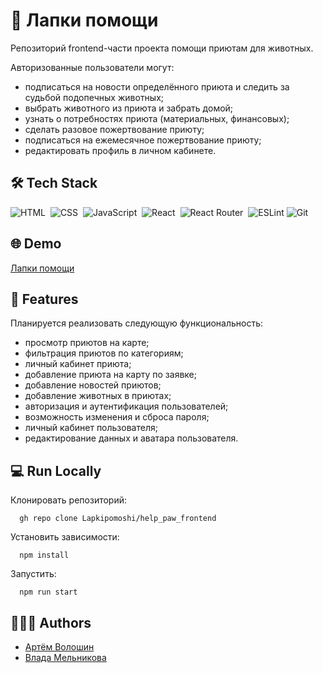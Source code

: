 
# 🐾 Лапки помощи

Репозиторий frontend-части проекта помощи приютам для животных.

Авторизованные пользователи могут:
- подписаться на новости определённого приюта и следить за судьбой подопечных животных;
- выбрать животного из приюта и забрать домой;
- узнать о потребностях приюта (материальных, финансовых);
- сделать разовое пожертвование приюту;
- подписаться на ежемесячное пожертвование приюту;
- редактировать профиль в личном кабинете.


## 🛠 Tech Stack

![HTML](https://img.shields.io/badge/HTML5-E34F26?style=for-the-badge&logo=html5&logoColor=white)&nbsp;
![CSS](https://img.shields.io/badge/CSS3-1572B6?style=for-the-badge&logo=css3&logoColor=white)&nbsp;
![JavaScript](https://img.shields.io/badge/JavaScript-323330?style=for-the-badge&logo=javascript&logoColor=F7DF1E)&nbsp;
![React](https://img.shields.io/badge/react-%2320232a.svg?style=for-the-badge&logo=react&logoColor=%2361DAFB)&nbsp;
![React Router](https://img.shields.io/badge/React_Router-CA4245?style=for-the-badge&logo=react-router&logoColor=white)&nbsp;
![ESLint](https://img.shields.io/badge/ESLint-4B3263?style=for-the-badge&logo=eslint&logoColor=white)
![Git](https://img.shields.io/badge/git-%23F05033.svg?style=for-the-badge&logo=git&logoColor=white)

## 🌐 Demo

[Лапки помощи](https://lapkipomoshi.ru/)


## 🚀 Features

Планируется реализовать следующую функциональность:
- просмотр приютов на карте;
- фильтрация приютов по категориям;
- личный кабинет приюта;
- добавление приюта на карту по заявке;
- добавление новостей приютов;
- добавление животных в приютах;
- авторизация и аутентификация пользователей;
- возможность изменения и сброса пароля;
- личный кабинет пользователя;
- редактирование данных и аватара пользователя.






## 💻 Run Locally

Клонировать репозиторий:

```
  gh repo clone Lapkipomoshi/help_paw_frontend
```

Установить зависимости:

```
  npm install
```

Запустить:

```
  npm run start
```
## 🦸‍♂️🦸 Authors

- [Артём Волошин](https://github.com/Artyom774)
- [Влада Мельникова](https://github.com/bevuxyna)

